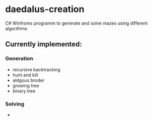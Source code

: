 # daedalus-creation
 C# Winfroms programm to generate and solve mazes using different algorithms

## Currently implemented:
### Generation
- recursive backtracking
- hunt and kill
- aldgous broder
- growing tree
- binary tree
### Solving
- 

